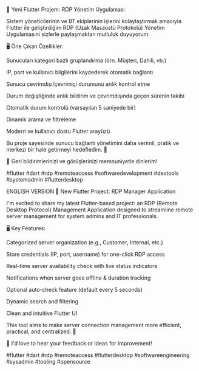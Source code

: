 🔧 Yeni Flutter Projem: RDP Yönetim Uygulaması

Sistem yöneticilerinin ve BT ekiplerinin işlerini kolaylaştırmak amacıyla Flutter ile geliştirdiğim RDP (Uzak Masaüstü Protokolü) Yönetim Uygulamasını sizlerle paylaşmaktan mutluluk duyuyorum.

🖥️ Öne Çıkan Özellikler:

Sunucuları kategori bazlı gruplandırma (örn. Müşteri, Dahili, vb.)

IP, port ve kullanıcı bilgilerini kaydederek otomatik bağlantı

Sunucu çevrimdışı/çevrimiçi durumunu anlık kontrol etme

Durum değiştiğinde anlık bildirim ve çevrimdışında geçen sürenin takibi

Otomatik durum kontrolü (varsayılan 5 saniyede bir)

Dinamik arama ve filtreleme

Modern ve kullanıcı dostu Flutter arayüzü

Bu proje sayesinde sunucu bağlantı yönetimini daha verimli, pratik ve merkezi bir hale getirmeyi hedefledim. 🎯

📌 Geri bildirimlerinizi ve görüşlerinizi memnuniyetle dinlerim!

#flutter #dart #rdp #remoteaccess #softwaredevelopment #devtools #systemadmin #flutterdesktop

ENGLISH VERSION 🔧 New Flutter Project: RDP Manager Application

I'm excited to share my latest Flutter-based project: an RDP (Remote Desktop Protocol) Management Application designed to streamline remote server management for system admins and IT professionals.

🖥️ Key Features:

Categorized server organization (e.g., Customer, Internal, etc.)

Store credentials (IP, port, username) for one-click RDP access

Real-time server availability check with live status indicators

Notifications when server goes offline & duration tracking

Optional auto-check feature (default every 5 seconds)

Dynamic search and filtering

Clean and intuitive Flutter UI

This tool aims to make server connection management more efficient, practical, and centralized. 🎯

📌 I'd love to hear your feedback or ideas for improvement!

#flutter #dart #rdp #remoteaccess #flutterdesktop #softwareengineering #sysadmin #tooling #opensource
